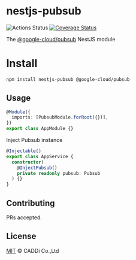 # nestjs-pubsub

![Actions Status](https://github.com/caddijp/nestjs-pubsub/workflows/Node%20CI/badge.svg)
[![Coverage Status](https://coveralls.io/repos/github/caddijp/nestjs-pubsub/badge.svg?branch=chore/setup_actions)](https://coveralls.io/github/caddijp/nestjs-pubsub?branch=chore/setup_actions)

The [@google-cloud/pubsub](https://github.com/googleapis/nodejs-pubsub) NestJS module

# Install

```bash
npm install nestjs-pubsub @google-cloud/pubsub
```

## Usage

```typescript
@Module({
  imports: [PubsubModule.forRoot({})],
})
export class AppModule {}
```

Inject Pubsub instance

```typescript
@Injectable()
export class AppService {
  constructor(
    @InjectPubsub()
    private readonly pubsub: Pubsub
  ) {}
}
```

## Contributing

PRs accepted.

## License

[MIT](https://github.com/caddijp/nestjs-pubsub/blob/master/LICENSE) © CADDi Co.,Ltd
